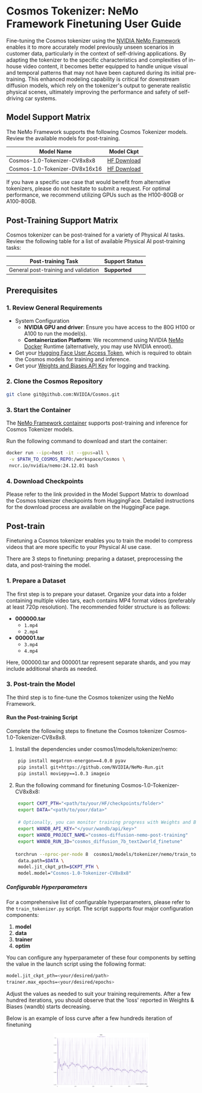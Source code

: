 # Cosmos Tokenizer: NeMo Framework Finetuning User Guide

Fine-tuning the Cosmos tokenizer using the [NVIDIA NeMo Framework](https://docs.nvidia.com/nemo-framework/user-guide/latest/overview.html) enables it to more accurately model previously unseen scenarios in customer data, particularly in the context of self-driving applications. By adapting the tokenizer to the specific characteristics and complexities of in-house video content, it becomes better equipped to handle unique visual and temporal patterns that may not have been captured during its initial pre-training. This enhanced modeling capability is critical for downstream diffusion models, which rely on the tokenizer's output to generate realistic physical scenes, ultimately improving the performance and safety of self-driving car systems.

## Model Support Matrix

The NeMo Framework supports the following Cosmos Tokenizer models. Review the available models for post-training.

| Model Name              | Model Ckpt           |
|-------------------------|----------------------------|
| Cosmos-1.0-Tokenizer-CV8x8x8          |  [HF Download](https://huggingface.co/nvidia/Cosmos-1.0-Tokenizer-CV8x8x8)       |
| Cosmos-1.0-Tokenizer-DV8x16x16        |  [HF Download](https://huggingface.co/nvidia/Cosmos-1.0-Tokenizer-DV8x16x16)     |

If you have a specific use case that would benefit from alternative tokenizers, please do not hesitate to submit a request. For optimal performance, we recommend utilizing GPUs such as the H100-80GB or A100-80GB.

## Post-Training Support Matrix

Cosmos tokenizer can be post-trained for a variety of Physical AI tasks. Review the following table for a list of available Physical AI post-training tasks:

| Post-training Task      | Support Status     |
|-------------------------|--------------------|
| General post-training and validation   | **Supported**      |

## Prerequisites

### 1. Review General Requirements

- System Configuration
  - **NVIDIA GPU and driver**: Ensure you have access to the 80G H100 or A100 to run the model(s).
  - **Containerization Platform**: We recommend using NVIDIA [NeMo Docker](https://catalog.ngc.nvidia.com/orgs/nvidia/containers/nemo/tags) Runtime (alternatively, you may use NVIDIA enroot).
- Get your [Hugging Face User Access Token](https://huggingface.co/docs/hub/en/security-tokens), which is required to obtain the Cosmos models for training and inference.
- Get your [Weights and Biases API Key](https://docs.wandb.ai/support/find_api_key/) for logging and tracking.

### 2. Clone the Cosmos Repository

```bash
git clone git@github.com:NVIDIA/Cosmos.git
```

### 3. Start the Container

The [NeMo Framework container](https://catalog.ngc.nvidia.com/orgs/nvidia/containers/nemo) supports post-training and inference for Cosmos Tokenizer models.

Run the following command to download and start the container:
   ```bash
   docker run --ipc=host -it --gpus=all \
    -v $PATH_TO_COSMOS_REPO:/workspace/Cosmos \
    nvcr.io/nvidia/nemo:24.12.01 bash
   ```

### 4. Download Checkpoints

Please refer to the link provided in the Model Support Matrix to download the Cosmos tokenizer checkpoints from HuggingFace. Detailed instructions for the download process are available on the HuggingFace page.

## Post-train

Finetuning a Cosmos tokenizer enables you to train the model to compress videos that are more specific to your Physical AI use case.

There are 3 steps to finetuning: preparing a dataset, preprocessing the data, and post-training the model.

### 1. Prepare a Dataset

The first step is to prepare your dataset. Organize your data into a folder containing multiple video tars, each contains MP4 format videos (preferably at least 720p resolution). The recommended folder structure is as follows:

- **000000.tar**
  - `1.mp4`
  - `2.mp4`
- **000001.tar**
  - `3.mp4`
  - `4.mp4`

Here, 000000.tar and 000001.tar represent separate shards, and you may include additional shards as needed.

### 3. Post-train the Model

The third step is to fine-tune the Cosmos tokenizer using the NeMo Framework.

#### Run the Post-training Script

Complete the following steps to finetune the Cosmos tokenizer Cosmos-1.0-Tokenizer-CV8x8x8.

1. Install the dependencies under cosmos1/models/tokenizer/nemo:
   ```bash
    pip install megatron-energon==4.0.0 pyav
    pip install git+https://github.com/NVIDIA/NeMo-Run.git
    pip install moviepy==1.0.3 imageio
   ```

2. Run the following command for finetuning Cosmos-1.0-Tokenizer-CV8x8x8:
   ```bash
    export CKPT_PTH="<path/to/your/HF/checkpoints/folder>"
    export DATA="<path/to/your/data>"
    
    # Optionally, you can monitor training progress with Weights and Biases (wandb).
    export WANDB_API_KEY="</your/wandb/api/key>"
    export WANDB_PROJECT_NAME="cosmos-diffusion-nemo-post-training"
    export WANDB_RUN_ID="cosmos_diffusion_7b_text2world_finetune"

   torchrun --nproc-per-node 8  cosmos1/models/tokenizer/nemo/train_tokenizer.py --yes \
    data.path=$DATA \
    model.jit_ckpt_pth=$CKPT_PTH \
    model.model="Cosmos-1.0-Tokenizer-CV8x8x8"
   ```

##### Configurable Hyperparameters

For a comprehensive list of configurable hyperparameters, please refer to the `train_tokenizer.py` script. The script supports four major configuration components:

1. **model**
2. **data**
3. **trainer**
4. **optim**

You can configure any hyperparameter of these four components by setting the value in the launch script using the following format:

```bash
model.jit_ckpt_pth=<your/desired/path>
trainer.max_epochs=<your/desired/epochs>
```

Adjust the values as needed to suit your training requirements. After a few hundred iterations, you should observe that the 'loss' reported in Weights & Biases (wandb) starts decreasing.

Below is an example of loss curve after a few hundreds iteration of finetuning

<p align="center">
  <img src="./assets/loss.png" alt="Image description" width="50%">
</p>
